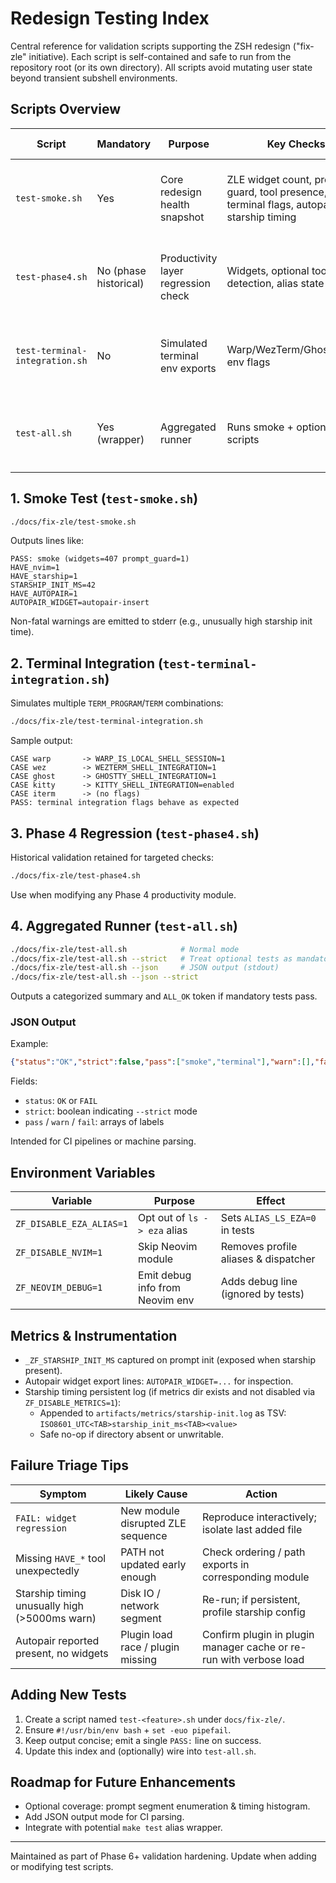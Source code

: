 # Redesign Testing Index

Central reference for validation scripts supporting the ZSH redesign ("fix-zle" initiative). Each script is self-contained and safe to run from the repository root (or its own directory). All scripts avoid mutating user state beyond transient subshell environments.

## Scripts Overview

| Script | Mandatory | Purpose | Key Checks | Exit 0 Guarantees |
|--------|-----------|---------|-----------|-------------------|
| `test-smoke.sh` | Yes | Core redesign health snapshot | ZLE widget count, prompt guard, tool presence, terminal flags, autopair, starship timing | Widget baseline maintained (≥387) & sourcing succeeded |
| `test-phase4.sh` | No (phase historical) | Productivity layer regression check | Widgets, optional tool detection, alias state | Phase 4 modules still nounset & regression-free |
| `test-terminal-integration.sh` | No | Simulated terminal env exports | Warp/WezTerm/Ghostty/Kitty env flags | Each simulated profile exports expected variables |
| `test-all.sh` | Yes (wrapper) | Aggregated runner | Runs smoke + optional scripts | Prints `ALL_OK` token when all mandatory tests pass |

## 1. Smoke Test (`test-smoke.sh`)

```bash
./docs/fix-zle/test-smoke.sh
```

Outputs lines like:

```text
PASS: smoke (widgets=407 prompt_guard=1)
HAVE_nvim=1
HAVE_starship=1
STARSHIP_INIT_MS=42
HAVE_AUTOPAIR=1
AUTOPAIR_WIDGET=autopair-insert
```
Non-fatal warnings are emitted to stderr (e.g., unusually high starship init time).

## 2. Terminal Integration (`test-terminal-integration.sh`)

Simulates multiple `TERM_PROGRAM`/`TERM` combinations:

```bash
./docs/fix-zle/test-terminal-integration.sh
```

Sample output:

```text
CASE warp       -> WARP_IS_LOCAL_SHELL_SESSION=1
CASE wez        -> WEZTERM_SHELL_INTEGRATION=1
CASE ghost      -> GHOSTTY_SHELL_INTEGRATION=1
CASE kitty      -> KITTY_SHELL_INTEGRATION=enabled
CASE iterm      -> (no flags)
PASS: terminal integration flags behave as expected
```

## 3. Phase 4 Regression (`test-phase4.sh`)

Historical validation retained for targeted checks:

```bash
./docs/fix-zle/test-phase4.sh
```
Use when modifying any Phase 4 productivity module.

## 4. Aggregated Runner (`test-all.sh`)

```bash
./docs/fix-zle/test-all.sh            # Normal mode
./docs/fix-zle/test-all.sh --strict   # Treat optional tests as mandatory
./docs/fix-zle/test-all.sh --json     # JSON output (stdout)
./docs/fix-zle/test-all.sh --json --strict
```
Outputs a categorized summary and `ALL_OK` token if mandatory tests pass.

### JSON Output

Example:

```json
{"status":"OK","strict":false,"pass":["smoke","terminal"],"warn":[],"fail":[]}
```

Fields:
- `status`: `OK` or `FAIL`
- `strict`: boolean indicating `--strict` mode
- `pass` / `warn` / `fail`: arrays of labels

Intended for CI pipelines or machine parsing.

## Environment Variables

| Variable | Purpose | Effect |
|----------|---------|--------|
| `ZF_DISABLE_EZA_ALIAS=1` | Opt out of `ls -> eza` alias | Sets `ALIAS_LS_EZA=0` in tests |
| `ZF_DISABLE_NVIM=1` | Skip Neovim module | Removes profile aliases & dispatcher |
| `ZF_NEOVIM_DEBUG=1` | Emit debug info from Neovim env | Adds debug line (ignored by tests) |

## Metrics & Instrumentation

- `_ZF_STARSHIP_INIT_MS` captured on prompt init (exposed when starship present).
- Autopair widget export lines: `AUTOPAIR_WIDGET=...` for inspection.
- Starship timing persistent log (if metrics dir exists and not disabled via `ZF_DISABLE_METRICS=1`):
	- Appended to `artifacts/metrics/starship-init.log` as TSV: `ISO8601_UTC<TAB>starship_init_ms<TAB><value>`
	- Safe no-op if directory absent or unwritable.

## Failure Triage Tips

| Symptom | Likely Cause | Action |
|---------|--------------|--------|
| `FAIL: widget regression` | New module disrupted ZLE sequence | Reproduce interactively; isolate last added file |
| Missing `HAVE_*` tool unexpectedly | PATH not updated early enough | Check ordering / path exports in corresponding module |
| Starship timing unusually high (>5000ms warn) | Disk IO / network segment | Re-run; if persistent, profile starship config |
| Autopair reported present, no widgets | Plugin load race / plugin missing | Confirm plugin in plugin manager cache or re-run with verbose load |

## Adding New Tests

1. Create a script named `test-<feature>.sh` under `docs/fix-zle/`.
2. Ensure `#!/usr/bin/env bash` + `set -euo pipefail`.
3. Keep output concise; emit a single `PASS:` line on success.
4. Update this index and (optionally) wire into `test-all.sh`.

## Roadmap for Future Enhancements

- Optional coverage: prompt segment enumeration & timing histogram.
- Add JSON output mode for CI parsing.
- Integrate with potential `make test` alias wrapper.

---
Maintained as part of Phase 6+ validation hardening. Update when adding or modifying test scripts.
